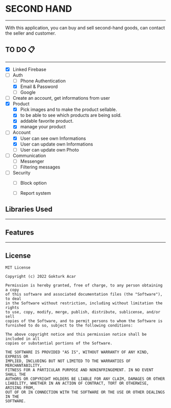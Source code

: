 # SECOND HAND
---
With this application, you can buy and sell second-hand goods, can contact the seller and customer.

## TO DO 📋 
---
- [X] Linked Firebase
- [ ] Auth
  - [ ] Phone Authentication
  - [x] Email & Password
  - [ ] Google
- [ ] Create an account, get informations from user
- [X] Product
  - [X] Pick images and to make the product sellable.
  - [X] to be able to see which products are being sold.
  - [X] addable favorite product.
  - [X] manage your product
- [ ] Account
  - [X] User can see own Informations  
  - [X] User can update own Informations
  - [ ] User can update own Photo 
- [ ] Communication
  - [ ] Messenger
  - [ ] Filtering messages
- [ ] Security
  - [ ] Block option
  - [ ] Report system


## Libraries Used
---


## Features
---
## License
```
MIT License

Copyright (c) 2022 Gokturk Acar

Permission is hereby granted, free of charge, to any person obtaining a copy
of this software and associated documentation files (the "Software"), to deal
in the Software without restriction, including without limitation the rights
to use, copy, modify, merge, publish, distribute, sublicense, and/or sell
copies of the Software, and to permit persons to whom the Software is
furnished to do so, subject to the following conditions: 

The above copyright notice and this permission notice shall be included in all
copies or substantial portions of the Software.

THE SOFTWARE IS PROVIDED "AS IS", WITHOUT WARRANTY OF ANY KIND, EXPRESS OR
IMPLIED, INCLUDING BUT NOT LIMITED TO THE WARRANTIES OF MERCHANTABILITY,
FITNESS FOR A PARTICULAR PURPOSE AND NONINFRINGEMENT. IN NO EVENT SHALL THE
AUTHORS OR COPYRIGHT HOLDERS BE LIABLE FOR ANY CLAIM, DAMAGES OR OTHER
LIABILITY, WHETHER IN AN ACTION OF CONTRACT, TORT OR OTHERWISE, ARISING FROM,
OUT OF OR IN CONNECTION WITH THE SOFTWARE OR THE USE OR OTHER DEALINGS IN THE
SOFTWARE.

```
